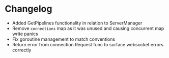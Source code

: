 # Changelog

-  Added GetPipelines functionality in relation to ServerManager
-  Remove `connections` map as it was unused and causing concurrent map write panics
-  Fix goroutine management to match conventions
-  Return error from connection.Request func to surface websocket errors correctly